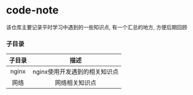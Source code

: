 # code-note

该仓库主要记录平时学习中遇到的一些知识点,  有一个汇总的地方, 方便后期回顾

### 子目录

| 子目录 |             描述              |
| :----: | :---------------------------: |
| nginx  | nginx使用开发遇到的相关知识点 |
|  网络  |        网络相关知识点         |

